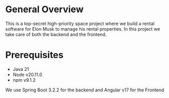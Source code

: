 # General Overview
This is a top-secret high-priority space project where we build a rental 
software for Elon Musk to manage his rental properties. In this project
we take care of both the backend and the frontend.

# Prerequisites
- Java 21
- Node v20.11.0
- npm v9.1.2

We use Spring Boot 3.2.2 for the backend and Angular v17 for the Frontend